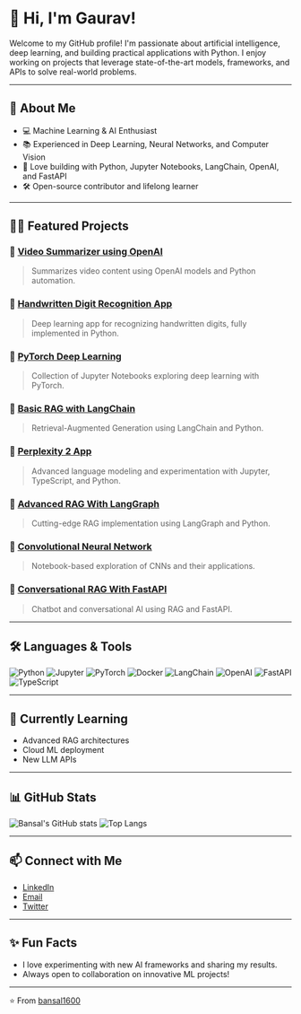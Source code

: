 # 👋 Hi, I'm Gaurav!

Welcome to my GitHub profile! I'm passionate about artificial intelligence, deep learning, and building practical applications with Python. I enjoy working on projects that leverage state-of-the-art models, frameworks, and APIs to solve real-world problems.

---

## 🚀 About Me

- 💻 Machine Learning & AI Enthusiast  
- 📚 Experienced in Deep Learning, Neural Networks, and Computer Vision  
- 🤖 Love building with Python, Jupyter Notebooks, LangChain, OpenAI, and FastAPI  
- 🛠️ Open-source contributor and lifelong learner

---

## 🧑‍💻 Featured Projects

### 🔹 [Video Summarizer using OpenAI](https://github.com/bansal1600/Video-Summarizer-using-OpenAI)
> Summarizes video content using OpenAI models and Python automation.

### 🔹 [Handwritten Digit Recognition App](https://github.com/bansal1600/handwritten_digit_recognition_app)
> Deep learning app for recognizing handwritten digits, fully implemented in Python.

### 🔹 [PyTorch Deep Learning](https://github.com/bansal1600/pytorch-deep-learning)
> Collection of Jupyter Notebooks exploring deep learning with PyTorch.

### 🔹 [Basic RAG with LangChain](https://github.com/bansal1600/Basic-RAG-With-LangChain)
> Retrieval-Augmented Generation using LangChain and Python.

### 🔹 [Perplexity 2 App](https://github.com/bansal1600/bansal1600-Perplexity_2_App)
> Advanced language modeling and experimentation with Jupyter, TypeScript, and Python.

### 🔹 [Advanced RAG With LangGraph](https://github.com/bansal1600/Advanced_RAG_With_LangGraph)
> Cutting-edge RAG implementation using LangGraph and Python.

### 🔹 [Convolutional Neural Network](https://github.com/bansal1600/convolutional_neural_network)
> Notebook-based exploration of CNNs and their applications.

### 🔹 [Conversational RAG With FastAPI](https://github.com/bansal1600/Conversational-RAG_With_FastAPI)
> Chatbot and conversational AI using RAG and FastAPI.

---

## 🛠️ Languages & Tools

![Python](https://img.shields.io/badge/-Python-3776AB?logo=python&logoColor=white)
![Jupyter](https://img.shields.io/badge/-Jupyter-orange?logo=jupyter&logoColor=white)
![PyTorch](https://img.shields.io/badge/-PyTorch-EE4C2C?logo=pytorch&logoColor=white)
![Docker](https://img.shields.io/badge/-Docker-2496ED?logo=docker&logoColor=white)
![LangChain](https://img.shields.io/badge/-LangChain-5BC0BE?logo=python&logoColor=white)
![OpenAI](https://img.shields.io/badge/-OpenAI-412991?logo=openai&logoColor=white)
![FastAPI](https://img.shields.io/badge/-FastAPI-009688?logo=fastapi&logoColor=white)
![TypeScript](https://img.shields.io/badge/-TypeScript-3178C6?logo=typescript&logoColor=white)

---

## 🌱 Currently Learning

- Advanced RAG architectures
- Cloud ML deployment
- New LLM APIs

---

## 📊 GitHub Stats

![Bansal's GitHub stats](https://github-readme-stats.vercel.app/api?username=bansal1600&show_icons=true&theme=radical)
![Top Langs](https://github-readme-stats.vercel.app/api/top-langs/?username=bansal1600&layout=compact)

---

## 📫 Connect with Me

- [LinkedIn](https://www.linkedin.com/in/your-linkedin)  
- [Email](mailto:your.email@example.com)  
- [Twitter](https://twitter.com/your-twitter)  

---

## ✨ Fun Facts

- I love experimenting with new AI frameworks and sharing my results.
- Always open to collaboration on innovative ML projects!

---

⭐️ From [bansal1600](https://github.com/bansal1600)
